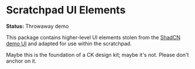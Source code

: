 # Scratchpad UI Elements

**Status:** Throwaway demo

This package contains higher-level UI elements stolen from the [ShadCN demo UI](https://github.com/shadcn-ui/ui) and adapted for use within the scratchpad.

Maybe this is the foundation of a CK design kit; maybe it's not.
Please don't anchor on it.
